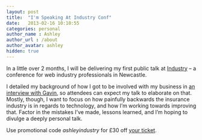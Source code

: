 ```yaml
---
layout: post
title:  "I'm Speaking At Industry Conf"
date:   2013-02-16 10:10:55
categories: personal
author_name : Ashley
author_url : /about
author_avatar: ashley
hidden: true
---
```


<p>In a little over 2 months, I will be delivering my first public talk at <a title="Industry Conf" href="http://industryconf.com/">Industry</a> – a conference for web industry professionals in Newcastle.</p>
<p>I detailed my background of how I got to be involved with my business in <a title="Interview with Ashley Baxter" href="http://blog.industryconf.com/interview-with-ashley-baxter/">an interview with Gavin</a>, so attendees can expect my talk to elaborate on that. Mostly, though, I want to focus on how painfully backwards the insurance industry is in regards to technology, and how I&#8217;m working towards improving that. Factor in the mistakes I&#8217;ve made, lessons learned, and I&#8217;m hoping to divulge a deeply personal talk.</p>
<p>Use promotional code <em>ashleyindustry</em> for £30 off <a title="Industry Conf tickets" href="http://industryconf.eventbrite.co.uk/">your ticket</a>.</p> 